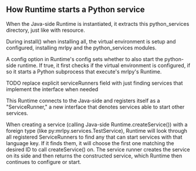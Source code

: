 ## How Runtime starts a Python service
When the Java-side Runtime is instantiated, it extracts this python_services
directory, just like with resource.

During install() when installing all, the virtual environment
is setup and configured, installing mrlpy and the python_services modules.

A config option in Runtime's config sets whether to also start the python-side
runtime. If true, it first checks if the virtual environment is configured,
if so it starts a Python subprocess that execute's mrlpy's Runtime.


TODO replace explicit serviceRunners field with just finding services that implement
the interface when needed

This Runtime connects to the Java-side and registers itself as a "ServiceRunner,"
a new interface that denotes services able to start other services.

When creating a service (calling Java-side Runtime.createService()) with
a foreign type (like py:mrlpy.services.TestService), Runtime will look
through all registered ServiceRunners to find any that can
start services with that language key. If it finds them, it will choose the
first one matching the desired ID to call createService() on. The service runner creates the service
on its side and then returns the constructed service, which Runtime then continues
to configure or start.
